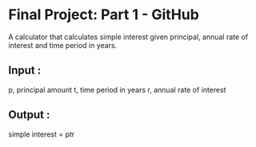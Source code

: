 # Final Project: Part 1 - GitHub 

A calculator that calculates simple interest given principal, annual rate of interest and time period in years.

## Input :
p, principal amount
t, time period in years
r, annual rate of interest

## Output :
simple interest = p*t*r
